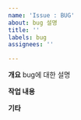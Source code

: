 ```yaml
---
name: 'Issue : BUG'
about: bug 설명
title: ''
labels: bug
assignees: ''

---
```


**개요**
bug에 대한 설명


**작업 내용**


**기타**
